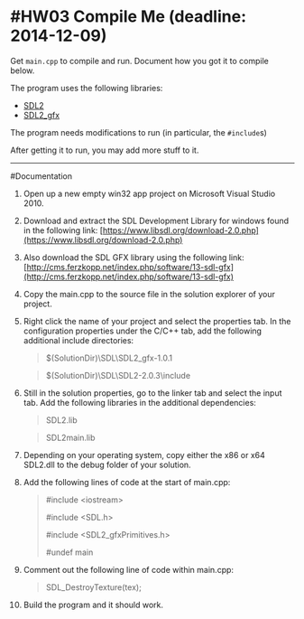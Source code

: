 #HW03 Compile Me (deadline: 2014-12-09)
===

Get `main.cpp` to compile and run. Document how you got it to compile below.

The program uses the following libraries:

* [SDL2](http://wiki.libsdl.org/APIByCategory)
* [SDL2_gfx](http://cms.ferzkopp.net/index.php/software/13-sdl-gfx)

The program needs modifications to run (in particular, the `#include`s)

After getting it to run, you may add more stuff to it.

---
#Documentation

 1. Open up a new empty win32 app project on Microsoft Visual Studio 2010.
 2. Download and extract the SDL Development Library for windows found in the following link: [https://www.libsdl.org/download-2.0.php](https://www.libsdl.org/download-2.0.php)
	 
 3. Also download the SDL GFX library using the following link: [http://cms.ferzkopp.net/index.php/software/13-sdl-gfx](http://cms.ferzkopp.net/index.php/software/13-sdl-gfx)
 4. Copy the main.cpp to the source file in the solution explorer of your project.
 5. Right click the name of your project and select the properties tab. In the configuration properties under the C/C++ tab, add the following additional include directories: 
	 > $(SolutionDir)\SDL\SDL2_gfx-1.0.1 
	
	 > $(SolutionDir)\SDL\SDL2-2.0.3\include
    
 6. Still in the solution properties, go to the linker tab and select the input tab. Add the following libraries in the additional dependencies:
	> SDL2.lib

	>SDL2main.lib

 7. Depending on your operating system, copy either the x86 or x64 SDL2.dll to the debug folder of your solution.

 8. Add the following lines of code at the start of main.cpp: 
	> \#include <iostream\>
	> 
	> \#include <SDL.h>
	>
	> \#include <SDL2_gfxPrimitives.h>
	> 
	> \#undef main 

 9. Comment out the following line of code within main.cpp:
	>SDL_DestroyTexture(tex);

 10. Build the program and it should work.
